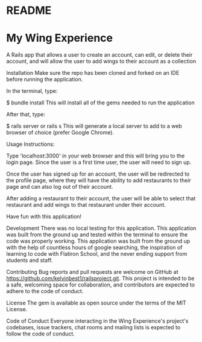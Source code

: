 
# README

# My Wing Experience
A Rails app that allows a user to create an account, can edit, or delete their account, and will allow the user to add wings to their account as a collection

Installation
Make sure the repo has been cloned and forked on an IDE before running the application.

In the terminal, type:

$ bundle install
This will install all of the gems needed to run the application

After that, type:

$ rails server or rails s
This will generate a local server to add to a web browser of choice (prefer Google Chrome).  

Usage
Instructions:

Type 'localhost:3000' in your web browser and this will bring you to the login page. 
Since the user is a first time user, the user will need to sign up.

Once the user has signed up for an account, the user will be redirected to the profile page, where they will have the ability to add 
restaurants to their page and can also log out of their account.

After adding a restaurant to their account, the user will be able to select that restaurant and add wings to that restaurant under their account.  

Have fun with this application!

Development
There was no local testing for this application. This application was built from the ground up and tested within the terminal to ensure the code was properly working. This application was built from the ground up with the help of countless hours of google searching, the inspiration of learning to code with Flatiron School, and the never ending support from students and staff.

Contributing
Bug reports and pull requests are welcome on GitHub at https://github.com/kelvinbest1/railsproject.git. This project is intended to be a safe, welcoming space for collaboration, and contributors are expected to adhere to the code of conduct.

License
The gem is available as open source under the terms of the MIT License.

Code of Conduct
Everyone interacting in the Wing Experience's project's codebases, issue trackers, chat rooms and mailing lists is expected to follow the code of conduct.